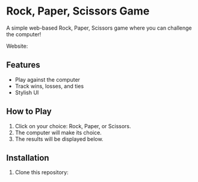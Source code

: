 # Rock, Paper, Scissors Game

A simple web-based Rock, Paper, Scissors game where you can challenge the computer!

Website: 

## Features

- Play against the computer
- Track wins, losses, and ties
- Stylish UI

## How to Play

1. Click on your choice: Rock, Paper, or Scissors.
2. The computer will make its choice.
3. The results will be displayed below.

## Installation

1. Clone this repository:
